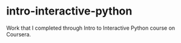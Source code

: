 intro-interactive-python
========================

Work that I completed through Intro to Interactive Python course on Coursera.
